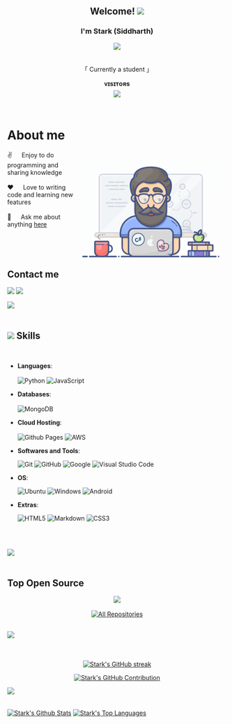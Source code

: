 
<h2 align="center">
  Welcome!
  <img src="https://media.giphy.com/media/hvRJCLFzcasrR4ia7z/giphy.gif" width="28">
</h2>







<h3 align="center">
        I'm Stark (Siddharth)
</h3>


<p align="center">
  <a href="https://github.com/notstark"><img src="https://readme-typing-svg.herokuapp.com/?lines=Self%20Taught%20Programmer;Tech%20enthusiast;Always%20learning%20new%20things&center=true&width=380&height=45"></a>
</p>


<p align="center"> 
  <br />
    「 Currently a student 」
  <br />
</p>



<p align="center">
    <b>ᴠɪsɪᴛᴏʀs</b><br>
<img align="middle" src="https://profile-counter.glitch.me/NotStark/count.svg" />
</p>
<br />



<!-- About Section -->
 # About me
 
<p>
 <img align="right" width="350" src="./Assests/programmer.gif" alt="Coding gif" />
  
 ✌️ &emsp; Enjoy to do programming and sharing knowledge <br/><br/>
 ❤️ &emsp; Love to writing code and learning new features<br/><br/>
 💬 &emsp; Ask me about anything [here](https://github.com/notstark/notstark/issues)

</p>

<br/>
<br/>
<br/>

## Contact me
<p align="left">
   <a href="https://thestark.t.me"><img src="https://img.shields.io/badge/Telegram-2CA5E0?style=for-the-badge&logo=telegram&logoColor=white"></a> 
  <a href="mailto:YeahAmStark@Gmail.com"><img src="https://img.shields.io/badge/Gmail-D14836?style=for-the-badge&logo=gmail&logoColor=white"></a>
</p>

<img src="https://user-images.githubusercontent.com/73097560/115834477-dbab4500-a447-11eb-908a-139a6edaec5c.gif"><br><br>

## <img src="https://media2.giphy.com/media/QssGEmpkyEOhBCb7e1/giphy.gif?cid=ecf05e47a0n3gi1bfqntqmob8g9aid1oyj2wr3ds3mg700bl&rid=giphy.gif" width ="25"><b> Skills</b>
<br>

<p align="center">

- **Languages**: <br> <br>
    ![Python](https://img.shields.io/badge/python-3670A0?style=for-the-badge&logo=python&logoColor=ffdd54)
    ![JavaScript](https://img.shields.io/badge/JavaScript%20-%23F7DF1E.svg?style=for-the-badge&logo=javascript&logoColor=black)



- **Databases**: <br> <br>
    ![MongoDB](https://img.shields.io/badge/MongoDB-4EA94B?style=for-the-badge&logo=mongodb&logoColor=white)
    


- **Cloud Hosting**: <br> <br>
    ![Github Pages](https://img.shields.io/badge/GitHub%20Pages-%23327FC7.svg?style=for-the-badge&logo=github&logoColor=white)
    ![AWS](https://img.shields.io/badge/Amazon%20AWS-232F3E.svg?style=for-the-badge&logo=Amazon-AWS&logoColor=white)
    


- **Softwares and Tools**:

    ![Git](https://img.shields.io/badge/git-%23F05033.svg?style=for-the-badge&logo=git&logoColor=white)
    ![GitHub](https://img.shields.io/badge/github-%23121011.svg?style=for-the-badge&logo=github&logoColor=white)
    ![Google](https://img.shields.io/badge/google-%234285F4.svg?style=for-the-badge&logo=google&logoColor=white)
    ![Visual Studio Code](https://img.shields.io/badge/Visual%20Studio%20Code-0078d7.svg?style=for-the-badge&logo=visual-studio-code&logoColor=white)



- **OS**:

    ![Ubuntu](https://img.shields.io/badge/Ubuntu-E95420.svg?style=for-the-badge&logo=Ubuntu&logoColor=white)
    ![Windows](https://img.shields.io/badge/Windows%2011-0078D4.svg?style=for-the-badge&logo=Windows-11&logoColor=white)
    ![Android](https://img.shields.io/badge/Android-3DDC84.svg?style=for-the-badge&logo=Android&logoColor=white)
   
  
- **Extras**:

    ![HTML5](https://img.shields.io/badge/HTML5%20-%23E34F26.svg?style=for-the-badge&logo=html5&logoColor=white)
    ![Markdown](https://img.shields.io/badge/Markdown-000000.svg?style=for-the-badge&logo=Markdown&logoColor=white)
    ![CSS3](https://img.shields.io/badge/CSS3%20-%231572B6.svg?style=for-the-badge&logo=css3&logoColor=white)


</p>

<br>
<br>

<img src="https://user-images.githubusercontent.com/73097560/115834477-dbab4500-a447-11eb-908a-139a6edaec5c.gif"><br><br>

## Top Open Source 
<p align="center">
  <a href="https://github.com/NotStark/TelegramBot">
    <img src="https://github-readme-stats.vercel.app/api/pin/?username=notstark&repo=TelegramBot&border_color=7F3FBF&bg_color=0D1117&title_color=C9D1D9&text_color=8B949E&icon_color=7F3FBF">
  </a>
</p>


<p align="center">
  <a href="https://github.com/notstark?tab=repositories" target="_blank"><img alt="All Repositories" title="All Repositories" src="https://img.shields.io/badge/-All%20Repos-2962FF?style=for-the-badge&logo=koding&logoColor=white"/></a>
</p>

<br/>
<img src="https://user-images.githubusercontent.com/73097560/115834477-dbab4500-a447-11eb-908a-139a6edaec5c.gif"><br><br>
<br/>


<p align="center">
  <a href="https://github.com/notstark">
    <img src="https://github-readme-streak-stats.herokuapp.com/?user=notstark&theme=radical&border=7F3FBF&background=0D1117" alt="Stark's GitHub streak"/>
  </a>
</p>

<p align="center">
  <a href="https://github.com/notstark">
    <img src="https://github-profile-summary-cards.vercel.app/api/cards/profile-details?username=notstark&theme=radical" alt="Stark's GitHub Contribution"/>
  </a>
</p>

<img src="https://user-images.githubusercontent.com/73097560/115834477-dbab4500-a447-11eb-908a-139a6edaec5c.gif"><br><br>

<a> 
    <a href="https://github.com/notstark"><img alt="Stark's Github Stats" src="https://denvercoder1-github-readme-stats.vercel.app/api?username=notstark&show_icons=true&count_private=true&theme=react&border_color=7F3FBF&bg_color=0D1117&title_color=F85D7F&icon_color=F8D866" height="192px" width="49.5%"/></a>
  <a href="https://github.com/notstark"><img alt="Stark's Top Languages" src="https://denvercoder1-github-readme-stats.vercel.app/api/top-langs/?username=notstark&langs_count=8&layout=compact&theme=react&border_color=7F3FBF&bg_color=0D1117&title_color=F85D7F&icon_color=F8D866" height="192px" width="49.5%"/></a>
  <br/>
</a>


